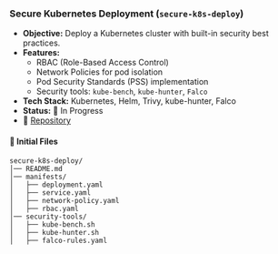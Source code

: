 ### Secure Kubernetes Deployment (`secure-k8s-deploy`)
- **Objective:** Deploy a Kubernetes cluster with built-in security best practices.
- **Features:**
  - RBAC (Role-Based Access Control)
  - Network Policies for pod isolation
  - Pod Security Standards (PSS) implementation
  - Security tools: `kube-bench`, `kube-hunter`, `Falco`
- **Tech Stack:** Kubernetes, Helm, Trivy, kube-hunter, Falco
- **Status:** 🚧 In Progress
- 🔗 [Repository](https://github.com/yourusername/secure-k8s-deploy)

#### 📂 Initial Files
```
secure-k8s-deploy/
│── README.md
│── manifests/
│   ├── deployment.yaml
│   ├── service.yaml
│   ├── network-policy.yaml
│   ├── rbac.yaml
│── security-tools/
│   ├── kube-bench.sh
│   ├── kube-hunter.sh
│   ├── falco-rules.yaml
```
